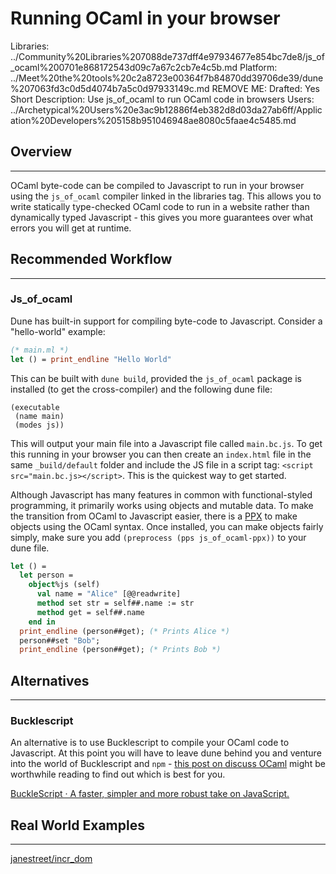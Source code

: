 # Running OCaml in your browser

Libraries: ../Community%20Libraries%207088de737dff4e97934677e854bc7de8/js_of_ocaml%200701e868172543d09c7a67c2cb7e4c5b.md
Platform: ../Meet%20the%20tools%20c2a8723e00364f7b84870dd39706de39/dune%207063fd3c0d5d4074b7a5c0d97933149c.md
REMOVE ME: Drafted: Yes
Short Description: Use js_of_ocaml to run OCaml code in browsers
Users: ../Archetypical%20Users%20e3ac9b12886f4eb382d8d03da27ab6ff/Application%20Developers%205158b951046948ae8080c5faae4c5485.md

## Overview

---

OCaml byte-code can be compiled to Javascript to run in your browser using the `js_of_ocaml` compiler linked in the libraries tag. This allows you to write statically type-checked OCaml code to run in a website rather than dynamically typed Javascript - this gives you more guarantees over what errors you will get at runtime. 

## Recommended Workflow

---

### Js_of_ocaml

Dune has built-in support for compiling byte-code to Javascript. Consider a "hello-world" example: 

```ocaml
(* main.ml *)
let () = print_endline "Hello World"
```

This can be built with `dune build`, provided the `js_of_ocaml` package is installed (to get the cross-compiler) and the following dune file: 

```
(executable
 (name main)
 (modes js))
```

This will output your main file into a Javascript file called `main.bc.js`. To get this running in your browser you can then create an `index.html` file in the same `_build/default` folder and include the JS file in a script tag: `<script src="main.bc.js></script>`. This is the quickest way to get started. 

Although Javascript has many features in common with functional-styled programming, it primarily works using objects and mutable data. To make the transition from OCaml to Javascript easier, there is a [PPX](https://ocsigen.org/js_of_ocaml/3.1.0/manual/ppx) to make objects using the OCaml syntax. Once installed, you can make objects fairly simply, make sure you add `(preprocess (pps js_of_ocaml-ppx))` to your dune file. 

```ocaml
let () = 
  let person = 
    object%js (self)
      val name = "Alice" [@@readwrite]
      method set str = self##.name := str 
      method get = self##.name
    end in 
  print_endline (person##get); (* Prints Alice *)
  person##set "Bob";
  print_endline (person##get); (* Prints Bob *)
```

## Alternatives

---

### Bucklescript

An alternative is to use Bucklescript to compile your OCaml code to Javascript. At this point you will have to leave dune behind you and venture into the world of Bucklescript and `npm` - [this post on discuss OCaml](https://discuss.ocaml.org/t/js-of-ocaml-vs-bucklescript/2293/7) might be worthwhile reading to find out which is best for you. 

[BuckleScript · A faster, simpler and more robust take on JavaScript.](https://bucklescript.github.io/)

## Real World Examples

---

[janestreet/incr_dom](https://github.com/janestreet/incr_dom)